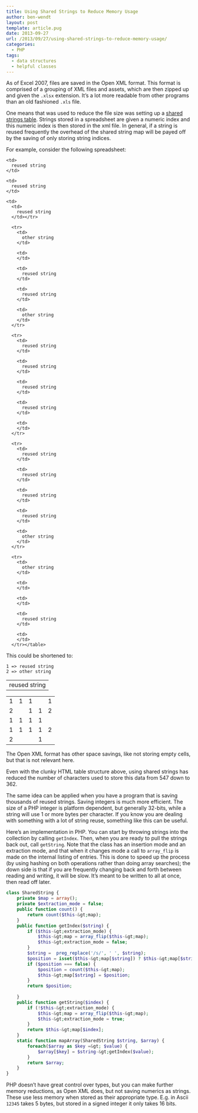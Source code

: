 ```yaml
---
title: Using Shared Strings to Reduce Memory Usage
author: ben-wendt
layout: post
template: article.pug
date: 2013-09-27
url: /2013/09/27/using-shared-strings-to-reduce-memory-usage/
categories:
  - PHP
tags:
  - data structures
  - helpful classes
---
```

As of Excel 2007, files are saved in the Open XML format. This format is comprised of a grouping of XML files and assets, which are then zipped up and given the `.xlsx` extension. It&#8217;s a lot more readable from other programs than an old fashioned `.xls` file.

One means that was used to reduce the file size was setting up a [shared strings table][1]. Strings stored in a spreadsheet are given a numeric index and this numeric index is then stored in the xml file. In general, if a string is reused frequently the overhead of the shared string map will be payed off by the saving of only storing string indices. 

<span class="more"></span>

For example, consider the following spreadsheet:

<table>
  <tr>
    <td>
      reused string
    </td>
    
    <td>
      reused string
    </td>
    
    <td>
      reused string
    </td>
    
    <td>
      <td>
        reused string
      </td></tr> 
      
      <tr>
        <td>
          other string
        </td>
        
        <td>
        </td>
        
        <td>
          reused string
        </td>
        
        <td>
          reused string
        </td>
        
        <td>
          other string
        </td>
      </tr>
      
      <tr>
        <td>
          reused string
        </td>
        
        <td>
          reused string
        </td>
        
        <td>
          reused string
        </td>
        
        <td>
          reused string
        </td>
        
        <td>
        </td>
      </tr>
      
      <tr>
        <td>
          reused string
        </td>
        
        <td>
          reused string
        </td>
        
        <td>
          reused string
        </td>
        
        <td>
          reused string
        </td>
        
        <td>
          other string
        </td>
      </tr>
      
      <tr>
        <td>
          other string
        </td>
        
        <td>
        </td>
        
        <td>
        </td>
        
        <td>
          reused string
        </td>
        
        <td>
        </td>
      </tr></table> 
      

This could be shortened to:
      
```
1 => reused string
2 => other string
```
      
<table>
<tr>
<td>
1
</td>

<td>
1
</td>

<td>
1
</td>

<td>
<td>
1
</td></tr> 

<tr>
<td>
2
</td>

<td>
</td>

<td>
1
</td>

<td>
1
</td>

<td>
2
</td>
</tr>

<tr>
<td>
1
</td>

<td>
1
</td>

<td>
1
</td>

<td>
1
</td>

<td>
</td>
</tr>

<tr>
<td>
1
</td>

<td>
1
</td>

<td>
1
</td>

<td>
1
</td>

<td>
2
</td>
</tr>

<tr>
<td>
2
</td>

<td>
</td>

<td>
</td>

<td>
1
</td>

<td>
</td>
</tr></table> 
            

The Open XML format has other space savings, like not storing empty cells, but that is not relevant here.

Even with the clunky HTML table structure above, using shared strings has reduced the number of characters used to store this data from 547 down to 362.

The same idea can be applied when you have a program that is saving thousands of reused strings. Saving integers is much more efficient. The size of a PHP integer is platform dependent, but generally 32-bits, while a string will use 1 or more bytes per character. If you know you are dealing with something with a lot of string reuse, something like this can be useful.

Here&#8217;s an implementation in PHP. You can start by throwing strings into the collection by calling <code>getIndex</code>. Then, when you are ready to pull the strings back out, call <code>getString</code>. Note that the class has an insertion mode and an extraction mode, and that when it changes mode a call to <code>array_flip</code> is made on the internal listing of entries. This is done to speed up the process (by using hashing on both operations rather than doing array searches); the down side is that if you are frequently changing back and forth between reading and writing, it will be slow. It&#8217;s meant to be written to all at once, then read off later.
            
```php
class SharedString {
	private $map = array();
	private $extraction_mode = false;
	public function count() {
		return count($this-&gt;map);
	}
	public function getIndex($string) {
		if ($this-&gt;extraction_mode) {
			$this-&gt;map = array_flip($this-&gt;map);
			$this-&gt;extraction_mode = false;
		}
		$string =  preg_replace('/s/', ' ', $string);
		$position = isset($this-&gt;map[$string]) ? $this-&gt;map[$string] : false;
		if ($position === false) {
			$position = count($this-&gt;map);
			$this-&gt;map[$string] = $position;
		} 
		return $position;
		
	}
	public function getString($index) {
		if (!$this-&gt;extraction_mode) {
			$this-&gt;map = array_flip($this-&gt;map);
			$this-&gt;extraction_mode = true;
		}
		return $this-&gt;map[$index];
	}
	static function mapArray(SharedString $string, $array) {
		foreach($array as $key =&gt; $value) {
			$array[$key] = $string-&gt;getIndex($value);
		}
		return $array;
	}
}
```
            
PHP doesn&#8217;t have great control over types, but you can make further memory reductions, as Open XML does, but not saving numerics as strings. These use less memory when stored as their appropriate type. E.g. in Ascii <code>12345</code> takes 5 bytes, but stored in a signed integer it only takes 16 bits.

 [1]: http://msdn.microsoft.com/en-us/library/office/gg278314.aspx
